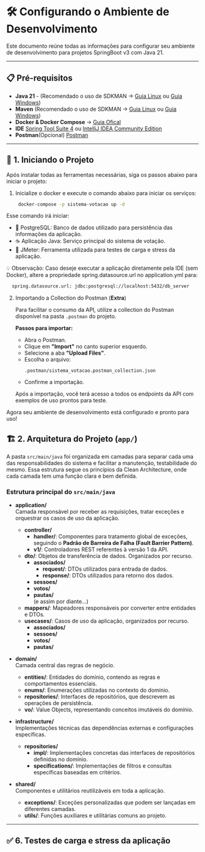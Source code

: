 # 🛠️ Configurando o Ambiente de Desenvolvimento

Este documento reúne todas as informações para configurar seu ambiente de desenvolvimento para projetos SpringBoot v3 com Java 21.

---

## 📋 Pré-requisitos

- **Java 21** - (Recomendado o uso de SDKMAN -> [Guia Linux](https://sdkman.io/) ou [Guia Windows](https://www.youtube.com/watch?v=hFiFQcfT9U0))
- **Maven** (Recomendado o uso de SDKMAN -> [Guia Linux](https://sdkman.io/) ou [Guia Windows](https://www.youtube.com/watch?v=hFiFQcfT9U0))
- **Docker & Docker Compose** -> [Guia Ofical](https://docs.docker.com/desktop/)
- **IDE** [Spring Tool Suite 4](https://spring.io/tools/) ou [IntelliJ IDEA Community Edition](https://www.jetbrains.com/idea/download)
- **Postman**(Opcional) [Postman](https://www.postman.com/downloads/) 

---

## 🚀 1. Iniciando o Projeto

Após instalar todas as ferramentas necessárias, siga os passos abaixo para iniciar o projeto:

1. Inicialize o docker e execute o comando abaixo para iniciar os serviços:
   ```sh
    docker-compose -p sistema-votacao up -d
   ```
  Esse comando irá iniciar:
  * 🐘 PostgreSQL: Banco de dados utilizado para persistência das informações da aplicação.
  * ☕ Aplicação Java: Serviço principal do sistema de votação.
  * 🧪 JMeter: Ferramenta utilizada para testes de carga e stress da aplicação.

  💡 Observação: Caso deseje executar a aplicação diretamente pela IDE (sem Docker), altere a propriedade spring.datasource.url no application.yml para:
  ```sh
    spring.datasource.url: jdbc:postgresql://localhost:5432/db_server
   ```

2. Importando a Collection do Postman (**Extra**)

   Para facilitar o consumo da API, utilize a collection do Postman disponível na pasta `.postman` do projeto.

   **Passos para importar:**

   - Abra o Postman.
   - Clique em **"Import"** no canto superior esquerdo.
   - Selecione a aba **"Upload Files"**.
   - Escolha o arquivo:  
     ```
     .postman/sistema_votacao.postman_collection.json
     ```
   - Confirme a importação.

   Após a importação, você terá acesso a todos os endpoints da API com exemplos de uso prontos para teste.

Agora seu ambiente de desenvolvimento está configurado e pronto para uso!

## 🏗️ 2. Arquitetura do Projeto (`app/`)

A pasta `src/main/java` foi organizada em camadas para separar cada uma das responsabilidades do sistema e facilitar a manutenção, testabilidade do mesmo. Essa estrutura segue os princípios da Clean Architecture, onde cada camada tem uma função clara e bem definida.

### Estrutura principal do `src/main/java`

- **application/**  
  Camada responsável por receber as requisições, tratar exceções e orquestrar os casos de uso da aplicação.  
  - **controller/**  
    - **handler/**: Componentes para tratamento global de exceções, seguindo o **Padrão de Barreira de Falha (Fault Barrier Pattern)**.  
    - **v1/**: Controladores REST referentes à versão 1 da API.  
  - **dto/**: Objetos de transferência de dados. Organizados por recurso.  
    - **associados/**  
      - **request/**: DTOs utilizados para entrada de dados.  
      - **response/**: DTOs utilizados para retorno dos dados.  
    - **sessoes/**  
    - **votos/**  
    - **pautas/**  
    (e assim por diante...)  
  - **mappers/**: Mapeadores responsáveis por converter entre entidades e DTOs.  
  - **usecases/**: Casos de uso da aplicação, organizados por recurso.  
    - **associados/**  
    - **sessoes/**  
    - **votos/**  
    - **pautas/**

- **domain/**  
  Camada central das regras de negócio.  
  - **entities/**: Entidades do domínio, contendo as regras e comportamentos essenciais.  
  - **enums/**: Enumerações utilizadas no contexto do domínio.  
  - **repositories/**: Interfaces de repositórios, que descrevem as operações de persistência.  
  - **vo/**: Value Objects, representando conceitos imutáveis do domínio.

- **infrastructure/**  
  Implementações técnicas das dependências externas e configurações específicas.  
  - **repositories/**  
    - **impl/**: Implementações concretas das interfaces de repositórios definidas no domínio.  
    - **specifications/**: Implementações de filtros e consultas específicas baseadas em critérios.  

- **shared/**  
  Componentes e utilitários reutilizáveis em toda a aplicação.  
  - **exceptions/**: Exceções personalizadas que podem ser lançadas em diferentes camadas.  
  - **utils/**: Funções auxiliares e utilitárias comuns ao projeto.

---

## ✅ 6. Testes de carga e stress da aplicação


